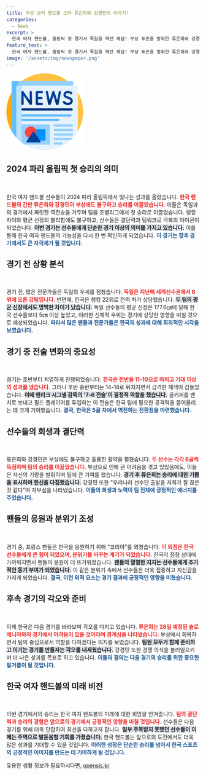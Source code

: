 ```yaml
---
title: 부상 승리 핸드볼 스타 류은희와 강경민의 이야기!
categories:
  - News
excerpt: >
  한국 여자 핸드볼, 올림픽 첫 경기서 독일을 역전 제압! 부상 투혼을 발휘한 류은희와 강경민의 활약으로 신화 같은 승리를 이끌어냈습니다. 다음 경기도 기대하세요!
feature_text: >
  한국 여자 핸드볼, 올림픽 첫 경기서 독일을 역전 제압! 부상 투혼을 발휘한 류은희와 강경민의 활약으로 신화 같은 승리를 이끌어냈습니다. 다음 경기도 기대하세요!
image: '/assets/img/newspaper.png'
---
```


<p><img src="/assets/img/newspaper.png" alt="kimp 속보" /></p>

<h2 data-ke-size="size26">2024 파리 올림픽 첫 승리의 의미</h2>

<p data-ke-size="size16">&nbsp;</p>

<p>한국 여자 핸드볼 선수들이 2024 파리 올림픽에서 빛나는 성과를 올렸습니다. <b><span style="color: #ee2323;">한국 핸드볼의 간판 류은희와 강경민이 부상에도 불구하고 승리를 이끌었습니다.</span></b> 이들은 독일과의 경기에서 짜릿한 역전승을 거두며 팀을 조별리그에서 첫 승리로 이끌었습니다. 랭킹 차이와 평균 신장의 불리함에도 불구하고, 선수들은 결단력과 팀워크로 극복의 아이콘이 되었습니다. <b><span style="background-color: #21538527;">이번 경기는 선수들에게 단순한 경기 이상의 의미를 가지고 있습니다.</span></b> 이를 통해 한국 여자 핸드볼의 가능성을 다시 한 번 확인하게 되었습니다. <b><span style="color: #1a5490;">이 경기는 향후 경기에서도 큰 자극제가 될 것입니다.</span></b></p>

<h2 data-ke-size="size26">경기 전 상황 분석</h2>

<p data-ke-size="size16">&nbsp;</p>

<p>경기 전, 많은 전문가들은 독일의 우세를 점쳤습니다. <b><span style="color: #ee2323;">독일은 지난해 세계선수권에서 6위에 오른 강팀입니다.</span></b> 반면에, 한국은 랭킹 22위로 전력 차가 상당했습니다. <b><span style="background-color: #21538527;">두 팀의 평균 신장에서도 명백한 차이가 났습니다.</span></b> 독일 선수들의 평균 신장은 177.6㎝에 달해 한국 선수들보다 5㎝ 이상 높았고, 이러한 신체적 우위는 경기에 상당한 영향을 미칠 것으로 예상되었습니다. <b><span style="color: #1a5490;">따라서 많은 팬들과 전문가들은 한국의 성과에 대해 회의적인 시각을 보였습니다.</span></b></p>

<h2 data-ke-size="size26">경기 중 전술 변화의 중요성</h2>

<p data-ke-size="size16">&nbsp;</p>

<p>경기는 초반부터 치열하게 진행되었습니다. <b><span style="color: #ee2323;">한국은 전반을 11-10으로 마치고 기대 이상의 성과를 냈습니다.</span></b> 그러나 후반 중반부터는 14-18로 뒤처지면서 급격한 패색이 감돌았습니다. <b><span style="background-color: #21538527;">이때 헨리크 시그넬 감독의 '7-6 전술'이 결정적 역할을 했습니다.</span></b> 골키퍼를 벤치로 보내고 필드 플레이어를 투입하는 이 전술은 한국 팀에 필요한 공격력을 끌어올리는 데 크게 기여했습니다. <b><span style="color: #1a5490;">결국, 한국은 5골 차에서 역전하는 전환점을 마련했습니다.</span></b></p>

<h2 data-ke-size="size26">선수들의 희생과 결단력</h2>

<p data-ke-size="size16">&nbsp;</p>

<p>류은희와 강경민은 부상에도 불구하고 훌륭한 활약을 펼쳤습니다. <b><span style="color: #ee2323;">두 선수는 각각 6골씩 득점하며 팀의 승리를 이끌었습니다.</span></b> 부상으로 인해 큰 어려움을 겪고 있었음에도, 이들은 자신의 기량을 발휘하며 팀에 큰 기여를 했습니다. <b><span style="background-color: #21538527;">경기 후 류은희는 승리에 대한 기쁨을 표시하며 헌신을 다짐했습니다.</span></b> 강경민 또한 "우리나라 선수단 출발을 저희가 잘 끊은 것 같다"며 자부심을 나타냈습니다. <b><span style="color: #1a5490;">이들의 희생과 노력이 팀 전체에 긍정적인 에너지를 주었습니다.</span></b></p>

<h2 data-ke-size="size26">팬들의 응원과 분위기 조성</h2>

<p data-ke-size="size16">&nbsp;</p>

<p>경기 중, 프랑스 팬들은 한국을 응원하기 위해 "코리아"를 외쳤습니다. <b><span style="color: #ee2323;">이 외침은 한국 선수들에게 큰 힘이 되었으며, 분위기를 바꾸는 계기가 되었습니다.</span></b> 한국이 점점 상대에 가까워지면서 팬들의 응원이 더 뜨거워졌습니다. <b><span style="background-color: #21538527;">팬들의 열렬한 지지는 선수들에게 추가적인 동기 부여가 되었습니다.</span></b> 이 같은 분위기 속에서 선수들은 더욱 집중하고 자신감을 가지게 되었습니다. <b><span style="color: #1a5490;">결국, 이런 외적 요소는 경기 결과에 긍정적인 영향을 미쳤습니다.</span></b></p>

<h2 data-ke-size="size26">후속 경기의 각오와 준비</h2>

<p data-ke-size="size16">&nbsp;</p>

<p>이제 한국은 다음 경기를 바라보며 각오를 다지고 있습니다. <b><span style="color: #ee2323;">류은희는 28일 예정된 슬로베니아와의 경기에서 어려움이 있을 것이라며 경계심을 나타냈습니다.</span></b> 부상에서 회복하면서 팀의 중심으로서 역할을 다하겠다는 의지를 보였습니다. <b><span style="background-color: #21538527;">팀원 모두가 함께 준비하고 이기는 경기를 만들자는 각오를 내세웠습니다.</span></b> 강경민 또한 경쟁 의식을 불러일으키며 더 나은 성과를 목표로 하고 있습니다. <b><span style="color: #1a5490;">이들의 결의는 다음 경기의 승리를 위한 중요한 밑거름이 될 것입니다.</span></b></p>

<h2 data-ke-size="size26">한국 여자 핸드볼의 미래 비전</h2>

<p data-ke-size="size16">&nbsp;</p>

<p>이번 경기에서의 승리는 한국 여자 핸드볼의 미래에 대한 희망을 안겨줍니다. <b><span style="color: #ee2323;">팀의 결단력과 승리의 경험은 앞으로의 경기에서 긍정적인 영향을 미칠 것입니다.</span></b> 선수들은 다음 경기를 위해 더욱 단합하여 최선을 다하고자 합니다. <b><span style="background-color: #21538527;">일부 주목받지 못했던 선수들이 이제는 주역으로 발돋움할 기회를 가졌습니다.</span></b> 한국 핸드볼는 앞으로의 도전에서도 더욱 많은 성과를 기대할 수 있을 것입니다. <b><span style="color: #1a5490;">이러한 성장은 단순한 승리를 넘어서 한국 스포츠의 긍정적인 이미지를 만드는 데 기여하게 될 것입니다.</span></b></p>

<p data-ke-size="size16"></p>
유용한 생활 정보가 필요하시다면, <a href="https://opensis.kr" rel="dofollow">opensis.kr</a>



